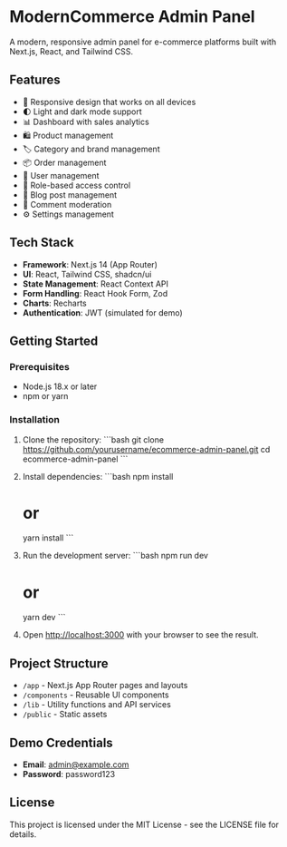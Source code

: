 # ModernCommerce Admin Panel

A modern, responsive admin panel for e-commerce platforms built with Next.js, React, and Tailwind CSS.

## Features

- 📱 Responsive design that works on all devices
- 🌓 Light and dark mode support
- 📊 Dashboard with sales analytics
- 🛍️ Product management
- 🏷️ Category and brand management
- 📦 Order management
- 👥 User management
- 🔐 Role-based access control
- 📝 Blog post management
- 💬 Comment moderation
- ⚙️ Settings management

## Tech Stack

- **Framework**: Next.js 14 (App Router)
- **UI**: React, Tailwind CSS, shadcn/ui
- **State Management**: React Context API
- **Form Handling**: React Hook Form, Zod
- **Charts**: Recharts
- **Authentication**: JWT (simulated for demo)

## Getting Started

### Prerequisites

- Node.js 18.x or later
- npm or yarn

### Installation

1. Clone the repository:
   \`\`\`bash
   git clone https://github.com/yourusername/ecommerce-admin-panel.git
   cd ecommerce-admin-panel
   \`\`\`

2. Install dependencies:
   \`\`\`bash
   npm install
   # or
   yarn install
   \`\`\`

3. Run the development server:
   \`\`\`bash
   npm run dev
   # or
   yarn dev
   \`\`\`

4. Open [http://localhost:3000](http://localhost:3000) with your browser to see the result.

## Project Structure

- `/app` - Next.js App Router pages and layouts
- `/components` - Reusable UI components
- `/lib` - Utility functions and API services
- `/public` - Static assets

## Demo Credentials

- **Email**: admin@example.com
- **Password**: password123

## License

This project is licensed under the MIT License - see the LICENSE file for details.
